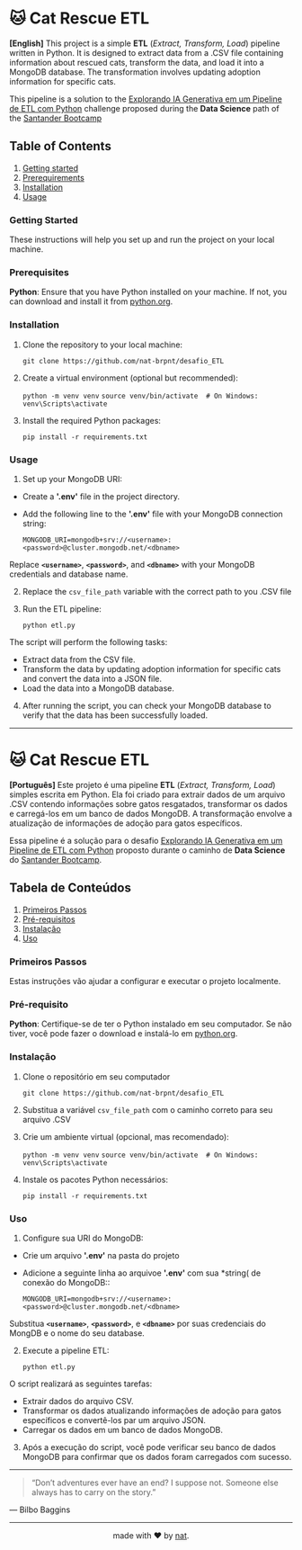 
# 🐱 Cat Rescue ETL

**[English]** This project is a simple **ETL** (*Extract, Transform, Load*) pipeline written in Python. It is designed to extract data from a .CSV file containing information about rescued cats, transform the data, and load it into a MongoDB database. The transformation involves updating adoption information for specific cats.

This pipeline is a solution to the [Explorando IA Generativa em um Pipeline de ETL com Python](https://web.dio.me/project/explorando-ia-generativa-em-um-pipeline-de-etl-com-python/learning/691df7f1-e1ad-4fc7-b643-0d800ea3fee2?back=/track/santander-bootcamp-2023-ciencia-de-dados-com-python&tab=undefined&moduleId=undefined) challenge proposed during the **Data Science** path of the [Santander Bootcamp](https://www.dio.me/users/nataliabrpnt)

## Table of Contents
1. [Getting started](https://github.com/nat-brpnt/desafio_ETL/edit/main/readME.md#getting-started)
2. [Prerequirements](https://github.com/nat-brpnt/desafio_ETL/edit/main/readME.md#prerequisites)
3. [Installation](https://github.com/nat-brpnt/desafio_ETL/edit/main/readME.md#installation)
4. [Usage](https://github.com/nat-brpnt/desafio_ETL/edit/main/readME.md#usage)
   

### Getting Started
These instructions will help you set up and run the project on your local machine.

### Prerequisites
**Python**: Ensure that you have Python installed on your machine. If not, you can download and install it from [python.org](https://www.python.org/).


### Installation
1. Clone the repository to your local machine:

    `git clone https://github.com/nat-brpnt/desafio_ETL`


2. Create a virtual environment (optional but recommended):

    `python -m venv venv`
    `source venv/bin/activate  # On Windows: venv\Scripts\activate`

3. Install the required Python packages:

    `pip install -r requirements.txt`


### Usage
1. Set up your MongoDB URI:

- Create a **'.env'** file in the project directory.

- Add the following line to the **'.env'** file with your MongoDB connection string:

    `MONGODB_URI=mongodb+srv://<username>:<password>@cluster.mongodb.net/<dbname>`

Replace **`<username>`**, **`<password>`**, and **`<dbname>`** with your MongoDB credentials and database name.

2. Replace the `csv_file_path` variable with the correct path to you .CSV file

3. Run the ETL pipeline:

    `python etl.py`
   
The script will perform the following tasks:

- Extract data from the CSV file.
- Transform the data by updating adoption information for specific cats and convert the data into a JSON file.
- Load the data into a MongoDB database.
  
4. After running the script, you can check your MongoDB database to verify that the data has been successfully loaded.

---

# 🐱 Cat Rescue ETL

**[Português]** Este projeto é uma pipeline **ETL** (*Extract, Transform, Load*) simples escrita em Python. Ela foi criado para extrair dados de um arquivo .CSV contendo informações sobre gatos resgatados, transformar os dados e carregá-los em um banco de dados MongoDB. A transformação envolve a atualização de informações de adoção para gatos específicos.

Essa pipeline é a solução para o desafio [Explorando IA Generativa em um Pipeline de ETL com Python](https://web.dio.me/project/explorando-ia-generativa-em-um-pipeline-de-etl-com-python/learning/691df7f1-e1ad-4fc7-b643-0d800ea3fee2?back=/track/santander-bootcamp-2023-ciencia-de-dados-com-python&tab=undefined&moduleId=undefined) proposto durante o caminho de **Data Science** do [Santander Bootcamp](https://www.dio.me/users/nataliabrpnt).

## Tabela de Conteúdos
1. [Primeiros Passos](https://github.com/nat-brpnt/desafio_ETL/edit/main/readME.md#primeiros-passos)
2. [Pré-requisitos](https://github.com/nat-brpnt/desafio_ETL/edit/main/readME.md#pr%C3%A9-requisito)
3. [Instalação](https://github.com/nat-brpnt/desafio_ETL/edit/main/readME.md#instala%C3%A7%C3%A3o)
4. [Uso](https://github.com/nat-brpnt/desafio_ETL/edit/main/readME.md#uso)
   

### Primeiros Passos
Estas instruções vão ajudar a configurar e executar o projeto localmente.

### Pré-requisito
**Python**: Certifique-se de ter o Python instalado em seu computador. Se não tiver, você pode fazer o download e instalá-lo em [python.org](https://www.python.org/).


### Instalação
1. Clone o repositório em seu computador

    `git clone https://github.com/nat-brpnt/desafio_ETL`


2. Substitua a variável `csv_file_path` com o caminho correto para seu arquivo .CSV

3. Crie um ambiente virtual (opcional, mas recomendado):

    `python -m venv venv`
    `source venv/bin/activate  # On Windows: venv\Scripts\activate`

4. Instale os pacotes Python necessários:

    `pip install -r requirements.txt`


### Uso
1. Configure sua URI do MongoDB:

- Crie um arquivo **'.env'** na pasta do projeto
  
- Adicione a seguinte linha ao arquivoe **'.env'** com sua *string( de conexão do MongoDB::

    `MONGODB_URI=mongodb+srv://<username>:<password>@cluster.mongodb.net/<dbname>`
  
Substitua **`<username>`**, **`<password>`**, e **`<dbname>`** por suas credenciais do MongDB e o nome do seu database.

2. Execute a pipeline ETL:

    `python etl.py`

O script realizará as seguintes tarefas:

- Extrair dados do arquivo CSV.
- Transformar os dados atualizando informações de adoção para gatos específicos e convertê-los par um arquivo JSON.
- Carregar os dados em um banco de dados MongoDB.

 3. Após a execução do script, você pode verificar seu banco de dados MongoDB para confirmar que os dados foram carregados com sucesso.

---

> “Don’t adventures ever have an end? I suppose not. Someone else always has to carry on the story.”

— Bilbo Baggins

---
<div align="center">made with ❤️ by <a href="https://github.com/nat-brpnt">nat</a>.</div>